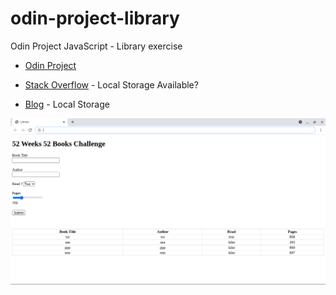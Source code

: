 # odin-project-library
Odin Project JavaScript - Library exercise

- [Odin Project](https://theodinproject.com/courses/javascript/lessons/library)

- [Stack Overflow](https://stackoverflow.com/questions/16427636/check-if-localstorage-is-available) - Local Storage Available?

- [Blog](https://www.taniarascia.com/how-to-use-local-storage-with-javascript/) - Local Storage 

![Screenshot](screenshot.png)
